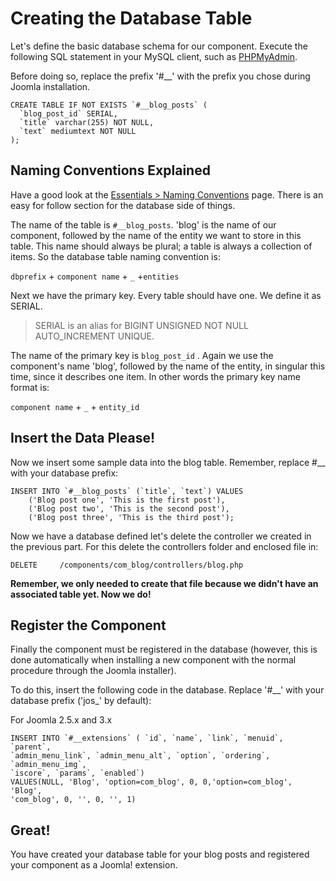 # Creating the Database Table

Let's define the basic database schema for our component. Execute the following SQL statement in your MySQL client,
such as [PHPMyAdmin](http://www.phpmyadmin.net/home_page/index.php).

Before doing so, replace the prefix '#__' with the prefix you chose during Joomla installation.

    CREATE TABLE IF NOT EXISTS `#__blog_posts` (
      `blog_post_id` SERIAL,
      `title` varchar(255) NOT NULL,
      `text` mediumtext NOT NULL
    );

## Naming Conventions Explained

Have a good look at the [Essentials > Naming Conventions](/essentials/naming-conventions.md) page. There is an easy for follow section for the database side of things.

The name of the table is `#__blog_posts`. 'blog' is the name of our component, followed by the name of the entity we want
to store in this table. This name should always be plural; a table is always a collection of items. So the database table
naming convention is:

`dbprefix` + `component name` + `_`  +`entities`

Next we have the primary key. Every table should have one. We define it as SERIAL.

> SERIAL is an alias for BIGINT UNSIGNED NOT NULL AUTO_INCREMENT UNIQUE.

The name of the primary key is `blog_post_id` . Again we use the component's name 'blog', followed by the name of the entity,
in singular this time, since it describes one item. In other words the primary key name format is:

 `component name` + `_` + `entity_id`

## Insert the Data Please!

Now we insert some sample data into the blog table. Remember, replace #__ with your database prefix:

    INSERT INTO `#__blog_posts` (`title`, `text`) VALUES
        ('Blog post one', 'This is the first post'),
        ('Blog post two', 'This is the second post'),
        ('Blog post three', 'This is the third post');


Now we have a database defined let's delete the controller we created in the previous part. For this delete the controllers
folder and enclosed file in:

    DELETE     /components/com_blog/controllers/blog.php

**Remember, we only needed to create that file because we didn't have an associated table yet. Now we do!**

## Register the Component

Finally the component must be registered in the database (however, this is done automatically when installing a new component
with the normal procedure through the Joomla installer).

To do this, insert the following code in the database. Replace '#__' with your database prefix ('jos_' by default):

For Joomla 2.5.x and 3.x

    INSERT INTO `#__extensions` ( `id`, `name`, `link`, `menuid`, `parent`,
    `admin_menu_link`, `admin_menu_alt`, `option`, `ordering`, `admin_menu_img`,
    `iscore`, `params`, `enabled`)
    VALUES(NULL, 'Blog', 'option=com_blog', 0, 0,'option=com_blog', 'Blog',
    'com_blog', 0, '', 0, '', 1)

## Great!

You have created your database table for your blog posts and registered your component as a Joomla! extension.



